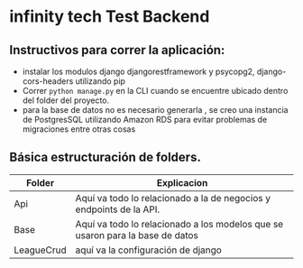 # infinity tech Test Backend

## Instructivos para correr la aplicación:

- instalar los modulos django djangorestframework y psycopg2, django-cors-headers utilizando pip
- Correr `python manage.py` en la CLI cuando se encuentre ubicado dentro del folder del proyecto.
- para la base de datos no es necesario generarla , se creo una instancia de PostgresSQL utilizando
  Amazon RDS para evitar problemas de migraciones entre otras cosas

## Básica estructuración de folders.

| Folder     | Explicacion                                                                   |
| --------   | ----------------------------------------------------------------------------- |
| Api        | Aquí va todo lo relacionado a la de negocios y endpoints de la API.           |
| Base       | Aquí va todo lo relacionado a los modelos que se usaron para la base de datos |
| LeagueCrud | aquí va la configuración de django                                            |
